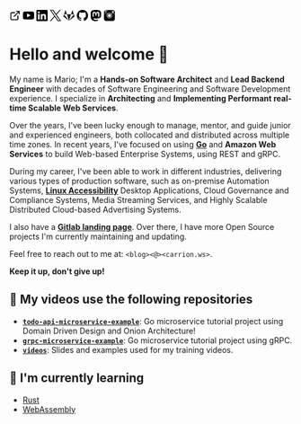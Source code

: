 [<img src="link.svg" width="20" height="20" alt="Website">](https://mariocarrion.com/)
[<img src="youtube.svg" width="20" height="20" alt="YouTube">](https://youtube.com/@MarioCarrion)
[<img src="linkedin.svg" width="20" height="20" alt="LinkedIn">](https://linkedin.com/in/MarioCarrion)
[<img src="x.png" width="20" height="20" alt="Twitter">](https://x.com/MarioCarrion)
[<img src="gitlab.svg" width="20" height="20" alt="Gitlab">](https://gitlab.com/MarioCarrion)
[<img src="github.svg" width="20" height="20" alt="Github">](https://github.com/MarioCarrion)
[<img src="mastodon.svg" width="20" height="20" alt="Mastodon">](https://fosstodon.org/@MarioCarrion)
[<img src="instagram.svg" width="20" height="20" alt="Instagram">](https://www.instagram.com/mario.carrion)

# Hello and welcome 👋

My name is Mario; I'm a **Hands-on Software Architect** and **Lead Backend Engineer** with decades of Software Engineering and Software Development experience. I specialize in **Architecting** and **Implementing Performant real-time Scalable Web Services**.

Over the years, I've been lucky enough to manage, mentor, and guide junior and experienced engineers, both collocated and distributed across multiple time zones. In recent years, I've focused on using [**Go**](https://go.dev) and **Amazon Web Services** to build Web-based Enterprise Systems, using REST and gRPC.

During my career, I've been able to work in different industries, delivering various types of production software, such as on-premise Automation Systems, [**Linux Accessibility**](https://www.mono-project.com/archived/accessibility_team/) Desktop Applications, Cloud Governance and Compliance Systems, Media Streaming Services, and Highly Scalable Distributed Cloud-based Advertising Systems.

I also have a [**Gitlab landing page**](https://gitlab.com/MarioCarrion). Over there, I have more Open Source projects I'm currently maintaining and updating.

Feel free to reach out to me at: `<blog><@><carrion.ws>`.

**Keep it up, don't give up!**

## 🔭 My videos use the following repositories

- [**`todo-api-microservice-example`**](https://github.com/MarioCarrion/todo-api-microservice-example): Go microservice tutorial project using Domain Driven Design and Onion Architecture!
- [**`grpc-microservice-example`**](https://github.com/MarioCarrion/grpc-microservice-example): Go microservice tutorial project using gRPC.
- [**`videos`**](https://github.com/MarioCarrion/videos): Slides and examples used for my training videos.

## 🌱 I'm currently learning

- [Rust](https://www.rust-lang.org/)
- [WebAssembly](https://webassembly.org/)
